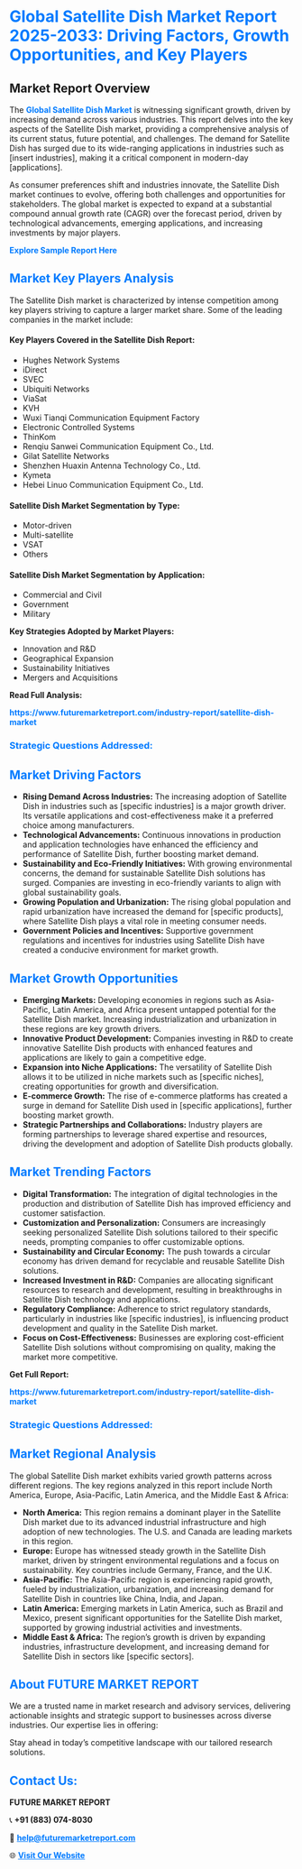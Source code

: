 <h1 style="color: #007BFF;">Global Satellite Dish Market Report 2025-2033: Driving Factors, Growth Opportunities, and Key Players</h1>

<section id="overview">
<h2>Market Report Overview</h2>
<p>The <a href="https://www.futuremarketreport.com/industry-report/satellite-dish-market" style="color: #007BFF; text-decoration: none;"><strong>Global Satellite Dish Market</strong></a> is witnessing significant growth, driven by increasing demand across various industries. This report delves into the key aspects of the Satellite Dish market, providing a comprehensive analysis of its current status, future potential, and challenges. The demand for Satellite Dish has surged due to its wide-ranging applications in industries such as [insert industries], making it a critical component in modern-day [applications].</p>
<p>As consumer preferences shift and industries innovate, the Satellite Dish market continues to evolve, offering both challenges and opportunities for stakeholders. The global market is expected to expand at a substantial compound annual growth rate (CAGR) over the forecast period, driven by technological advancements, emerging applications, and increasing investments by major players.</p>
</section>

<section id="overview">
<p><a href="https://www.futuremarketreport.com/request-sample/reportId=115390" style="color: #007BFF; text-decoration: none;"><strong>Explore Sample Report Here</strong></a></p>
</section>

<section id="key-players">
<h2 style="color: #007BFF;">Market Key Players Analysis</h2>
<p>The Satellite Dish market is characterized by intense competition among key players striving to capture a larger market share. Some of the leading companies in the market include:</p>
<h4>Key Players Covered in the Satellite Dish Report:</h4>
<ul><li>Hughes Network Systems</li><li>iDirect</li><li>SVEC</li><li>Ubiquiti Networks</li><li>ViaSat</li><li>KVH</li><li>Wuxi Tianqi Communication Equipment Factory</li><li>Electronic Controlled Systems</li><li>ThinKom</li><li>Renqiu Sanwei Communication Equipment Co., Ltd.</li><li>Gilat Satellite Networks</li><li>Shenzhen Huaxin Antenna Technology Co., Ltd.</li><li>Kymeta</li><li>Hebei Linuo Communication Equipment Co., Ltd.</li></ul>
<h4>Satellite Dish Market Segmentation by Type:</h4>
<ul><li>Motor-driven</li><li>Multi-satellite</li><li>VSAT</li><li>Others</li></ul>

<h4>Satellite Dish Market Segmentation by Application:</h4>
<ul><li>Commercial and Civil</li><li>Government</li><li>Military</li></ul>
<p><strong>Key Strategies Adopted by Market Players:</strong></p>
<ul>
<li>Innovation and R&D</li>
<li>Geographical Expansion</li>
<li>Sustainability Initiatives</li>
<li>Mergers and Acquisitions</li>
</ul>
</section>

<section>
<p><strong>Read Full Analysis: </strong></p><a href="https://www.futuremarketreport.com/industry-report/satellite-dish-market" style="color: #007BFF; text-decoration: none;"><strong>https://www.futuremarketreport.com/industry-report/satellite-dish-market</strong></a>
<h3 style="color: #007BFF;">Strategic Questions Addressed:</h3>
</section>

<section id="driving-factors">
<h2 style="color: #007BFF;">Market Driving Factors</h2>
<ul>
<li><strong>Rising Demand Across Industries:</strong> The increasing adoption of Satellite Dish in industries such as [specific industries] is a major growth driver. Its versatile applications and cost-effectiveness make it a preferred choice among manufacturers.</li>
<li><strong>Technological Advancements:</strong> Continuous innovations in production and application technologies have enhanced the efficiency and performance of Satellite Dish, further boosting market demand.</li>
<li><strong>Sustainability and Eco-Friendly Initiatives:</strong> With growing environmental concerns, the demand for sustainable Satellite Dish solutions has surged. Companies are investing in eco-friendly variants to align with global sustainability goals.</li>
<li><strong>Growing Population and Urbanization:</strong> The rising global population and rapid urbanization have increased the demand for [specific products], where Satellite Dish plays a vital role in meeting consumer needs.</li>
<li><strong>Government Policies and Incentives:</strong> Supportive government regulations and incentives for industries using Satellite Dish have created a conducive environment for market growth.</li>
</ul>
</section>

<section id="growth-opportunities">
<h2 style="color: #007BFF;">Market Growth Opportunities</h2>
<ul>
<li><strong>Emerging Markets:</strong> Developing economies in regions such as Asia-Pacific, Latin America, and Africa present untapped potential for the Satellite Dish market. Increasing industrialization and urbanization in these regions are key growth drivers.</li>
<li><strong>Innovative Product Development:</strong> Companies investing in R&D to create innovative Satellite Dish products with enhanced features and applications are likely to gain a competitive edge.</li>
<li><strong>Expansion into Niche Applications:</strong> The versatility of Satellite Dish allows it to be utilized in niche markets such as [specific niches], creating opportunities for growth and diversification.</li>
<li><strong>E-commerce Growth:</strong> The rise of e-commerce platforms has created a surge in demand for Satellite Dish used in [specific applications], further boosting market growth.</li>
<li><strong>Strategic Partnerships and Collaborations:</strong> Industry players are forming partnerships to leverage shared expertise and resources, driving the development and adoption of Satellite Dish products globally.</li>
</ul>
</section>

<section id="trending-factors">
<h2 style="color: #007BFF;">Market Trending Factors</h2>
<ul>
<li><strong>Digital Transformation:</strong> The integration of digital technologies in the production and distribution of Satellite Dish has improved efficiency and customer satisfaction.</li>
<li><strong>Customization and Personalization:</strong> Consumers are increasingly seeking personalized Satellite Dish solutions tailored to their specific needs, prompting companies to offer customizable options.</li>
<li><strong>Sustainability and Circular Economy:</strong> The push towards a circular economy has driven demand for recyclable and reusable Satellite Dish solutions.</li>
<li><strong>Increased Investment in R&D:</strong> Companies are allocating significant resources to research and development, resulting in breakthroughs in Satellite Dish technology and applications.</li>
<li><strong>Regulatory Compliance:</strong> Adherence to strict regulatory standards, particularly in industries like [specific industries], is influencing product development and quality in the Satellite Dish market.</li>
<li><strong>Focus on Cost-Effectiveness:</strong> Businesses are exploring cost-efficient Satellite Dish solutions without compromising on quality, making the market more competitive.</li>
</ul>
</section>

<section>
<p><strong>Get Full Report: </strong></p><a href="https://www.futuremarketreport.com/industry-report/satellite-dish-market" style="color: #007BFF; text-decoration: none;"><strong>https://www.futuremarketreport.com/industry-report/satellite-dish-market</strong></a>
<h3 style="color: #007BFF;">Strategic Questions Addressed:</h3>
</section>


<section id="regional-analysis">
<h2 style="color: #007BFF;">Market Regional Analysis</h2>
<p>The global Satellite Dish market exhibits varied growth patterns across different regions. The key regions analyzed in this report include North America, Europe, Asia-Pacific, Latin America, and the Middle East & Africa:</p>
<ul>
<li><strong>North America:</strong> This region remains a dominant player in the Satellite Dish market due to its advanced industrial infrastructure and high adoption of new technologies. The U.S. and Canada are leading markets in this region.</li>
<li><strong>Europe:</strong> Europe has witnessed steady growth in the Satellite Dish market, driven by stringent environmental regulations and a focus on sustainability. Key countries include Germany, France, and the U.K.</li>
<li><strong>Asia-Pacific:</strong> The Asia-Pacific region is experiencing rapid growth, fueled by industrialization, urbanization, and increasing demand for Satellite Dish in countries like China, India, and Japan.</li>
<li><strong>Latin America:</strong> Emerging markets in Latin America, such as Brazil and Mexico, present significant opportunities for the Satellite Dish market, supported by growing industrial activities and investments.</li>
<li><strong>Middle East & Africa:</strong> The region’s growth is driven by expanding industries, infrastructure development, and increasing demand for Satellite Dish in sectors like [specific sectors].</li>
</ul>
</section>

<footer>
<h2 style="color: #007BFF;">About FUTURE MARKET REPORT</h2>
<p>We are a trusted name in market research and advisory services, delivering actionable insights and strategic support to businesses across diverse industries. Our expertise lies in offering:</p>

<p>Stay ahead in today’s competitive landscape with our tailored research solutions.</p>

<h2 style="color: #007BFF;">Contact Us:</h2>
<p><strong>FUTURE MARKET REPORT</strong></p>
<p>📞 <strong>+91 (883) 074-8030</strong></p>
<p>📧 <strong><a href="mailto:help@futuremarketreport.com" style="color: #007BFF;">help@futuremarketreport.com</a></strong></p>
<p>🌐 <strong><a href="https://www.futuremarketreport.com/" style="color: #007BFF;">Visit Our Website</a></strong></p>
</footer>